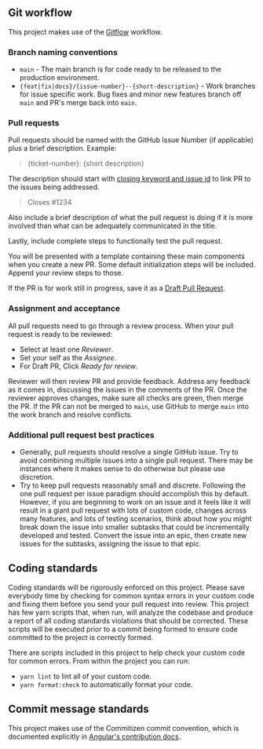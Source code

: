 ## Git workflow

This project makes use of the [Gitflow](https://www.atlassian.com/git/tutorials/comparing-workflows/gitflow-workflow) workflow.

### Branch naming conventions

- `main` - The main branch is for code ready to be released to the production environment.
- `{feat|fix|docs}/{issue-number}--{short-description}` - Work branches for issue specific work. Bug fixes and minor new features branch off `main` and PR's merge back into `main`.

### Pull requests

Pull requests should be named with the GitHub Issue Number (if applicable) plus a brief description. Example:

> {ticket-number}: {short description}

The description should start with [closing keyword and issue id](https://help.github.com/en/github/managing-your-work-on-github/linking-a-pull-request-to-an-issue#linking-a-pull-request-to-an-issue-using-a-keyword) to link PR to the issues being addressed.

> Closes #1234

Also include a brief description of what the pull request is doing if it is more involved than what can be adequately communicated in the title.

Lastly, include complete steps to functionally test the pull request.

You will be presented with a template containing these main components when you create a new PR. Some default initialization steps will be included. Append your review steps to those.

If the PR is for work still in progress, save it as a [Draft Pull Request](https://help.github.com/en/github/collaborating-with-issues-and-pull-requests/about-pull-requests#draft-pull-requests).

### Assignment and acceptance

All pull requests need to go through a review process. When your pull request is ready to be reviewed:

- Select at least one _Reviewer_.
- Set your self as the _Assignee_.
- For Draft PR, Click _Ready for review_.

Reviewer will then review PR and provide feedback. Address any feedback as it comes in, discussing the issues in the comments of the PR. Once the reviewer approves changes, make sure all checks are green, then merge the PR. If the PR can not be merged to `main`, use GitHub to merge `main` into the work branch and resolve conflicts.

### Additional pull request best practices

- Generally, pull requests should resolve a single GitHub issue. Try to avoid combining multiple issues into a single pull request. There may be instances where it makes sense to do otherwise but please use discretion.
- Try to keep pull requests reasonably small and discrete. Following the one pull request per issue paradigm should accomplish this by default. However, if you are beginning to work on an issue and it feels like it will result in a giant pull request with lots of custom code, changes across many features, and lots of testing scenarios, think about how you might break down the issue into smaller subtasks that could be incrementally developed and tested. Convert the issue into an epic, then create new issues for the subtasks, assigning the issue to that epic.

## Coding standards

Coding standards will be rigorously enforced on this project. Please save everybody time by checking for common syntax errors in your custom code and fixing them before you send your pull request into review. This project has few yarn scripts that, when run, will analyze the codebase and produce a report of all coding standards violations that should be corrected. These scripts will be executed prior to a commit being formed to ensure code committed to the project is correctly formed.

There are scripts included in this project to help check your custom code for common errors. From within the project you can run:

- `yarn lint` to lint all of your custom code.
- `yarn format:check` to automatically format your code.

## Commit message standards

This project makes use of the Commitizen commit convention, which is documented explicitly in [Angular's contribution docs](https://github.com/angular/angular/blob/main/CONTRIBUTING.md#commit).
